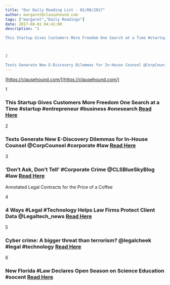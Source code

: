 ```yaml
---
title: "Our Daily Reading List - 01/08/2017"
author: margaret@clausehound.com
tags: ["margaret","Daily Readings"]
date: 2017-08-01 04:41:00
description: "1

This Startup Gives Customers More Freedom One Search at a Time #startup #entrepreneur #business #onesearch Read Here



2

Texts Generate New E-Discovery Dilemmas for In-House Counsel @CorpCounsel..."
---
```


[https://clausehound.com/](https://clausehound.com/)

1

### This Startup Gives Customers More Freedom One Search at a Time #startup #entrepreneur #business #onesearch [Read Here](https://www.entrepreneur.com/article/292649)

2

### Texts Generate New E-Discovery Dilemmas for In-House Counsel @CorpCounsel #corporate #law [Read Here](https://goo.gl/Fjv7s3)

3

### ‘Don’t Ask, Don’t Tell’ #Corporate Crime @CLSBlueSkyBlog #law  [Read Here](https://goo.gl/HuyST8)

Annotated Legal Contracts
for the Price of a Coffee

4

### 4 Ways #Legal #Technology Helps Law Firms Protect Client Data @Legaltech_news [Read Here](https://goo.gl/cFNDER)

5

### Cyber crime: A bigger threat than terrorism? @legalcheek #legal #technology  [Read Here](https://goo.gl/7EkVH8)

6

### New Florida #Law Declares Open Season on Science Education #socent [Read Here](https://goo.gl/us647K)